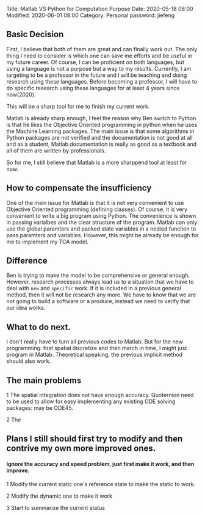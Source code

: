 Title: Matlab VS Python for Computation Purpose
Date: 2020-05-18 08:00
Modified: 2020-06-01 08:00
Category: Personal
password: jiefeng

## Basic Decision

First, I believe that both of them are great and can finally work out. The only thing I need to consider is which one can save me efforts and be useful in my future career. Of course, I can be proficient on both languages, but using a language is not a purpose but a way to my results. Currently, I am targeting to be a professor in the future and I will be teaching and doing research using these languages. Before becoming a professor, I will have to do specific research using these languages for at least 4 years since now(2020).  

This will be a sharp tool for me to finish my current work. 

Matlab is already sharp enough, I feel the reason why Ben switch to Python is that he likes the Objective Oriented programming in python when he uses the Machine Learning packages. The main issue is that some algorithms in Python packages are not verified and the documentation is not good at all and as a student, Matlab documentation is really as good as a textbook and all of them are written by professionals. 

So for me, I still believe that Matlab is a more sharppend tool at least for now.

## How to compensate the insufficiency 

One of the main issue for Matlab is that it is not very convenient to use Objective Oriented programming (defining classes). Of course, it is very convenient to write a big program using Python. The convenience is shown in passing varialbes and the clear structure of the program. Matlab can only use the global paramters and packed state variables in a nested funciton to pass paramters and variables. However, this might be already be enough for me to implement my TCA model. 

## Difference

Ben is trying to make the model to be comprehensive or general enough. However, research processes always lead us to a situation that we have to deal with `new` and `specific` work. If it is included in a previous general method, then it will not be research any more. We have to know that we are not going to build a software or a produce, instead we need to verify that our idea works.

## What to do next. 

I don't really have to turn all previous codes to Matlab. But for the new programming: first spatial discretize and then march in time, I might just program in Matlab. 
Theoretical speaking, the previous implicit method should also work. 

## The main problems

1 The spatial integration does not have enough accuracy. Quoternion need to be used to allow for easy implementing any existing ODE solving packages: may be ODE45.  

2 The 

## Plans I still should first try to modify and then contrive my own more improved ones. 

#### Ignore the **accuracy and speed** problem, just first make it work, and then improve.

1 Modify the current static one's reference state to make the static to work.

2 Modify the dynamic one to make it work

3 Start to summarize the current status

